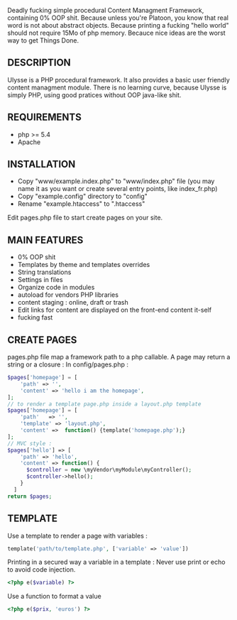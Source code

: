 Deadly fucking simple procedural Content Managment Framework, containing 0% OOP shit.
Because unless you're Platoon, you know that real word is not about abstract objects.
Because printing a fucking "hello world" should not require 15Mo of php memory. Becauce nice ideas are the worst way to get Things Done.

DESCRIPTION
------------

Ulysse is a PHP procedural framework. It also provides a basic user friendly content managment module.
There is no learning curve, because Ulysse is simply PHP, using good pratices without OOP java-like shit.

REQUIREMENTS
-------------

* php >= 5.4
* Apache

INSTALLATION
-------------

* Copy "www/example.index.php" to "www/index.php" file (you may name it as you want or create several entry points, like index_fr.php)
* Copy "example.config" directory to "config"
* Rename "example.htaccess" to ".htaccess"

Edit pages.php file to start create pages on your site.

MAIN FEATURES
--------------

* 0% OOP shit
* Templates by theme and templates overrides
* String translations
* Settings in files
* Organize code in modules
* autoload for vendors PHP libraries
* content staging : online, draft or trash
* Edit links for content are displayed on the front-end content it-self
* fucking fast


CREATE PAGES
--------------

pages.php file map a framework path to a php callable.
A page may return a string or a closure :
In config/pages.php :

```php
$pages['homepage'] = [
    'path' => '',
    'content' => 'hello i am the homepage',
];
// to render a template page.php inside a layout.php template
$pages['homepage'] = [
    'path'   => '',
    'template' => 'layout.php',
    'content' =>  function() {template('homepage.php');}
];
// MVC style :
$pages['hello'] => [
    'path' => 'hello',
    'content' => function() {
      $controller = new \myVendor\myModule\myController();
      $controller->hello();
    }
  ]
return $pages;
```

TEMPLATE
---------------

Use a template to render a page with variables :
```php
template('path/to/template.php', ['variable' => 'value'])
```

Printing in a secured way a variable in a template :
Never use print or echo to avoid code injection.
```php
<?php e($variable) ?>
```

Use a function to format a value
```php
<?php e($prix, 'euros') ?>
```